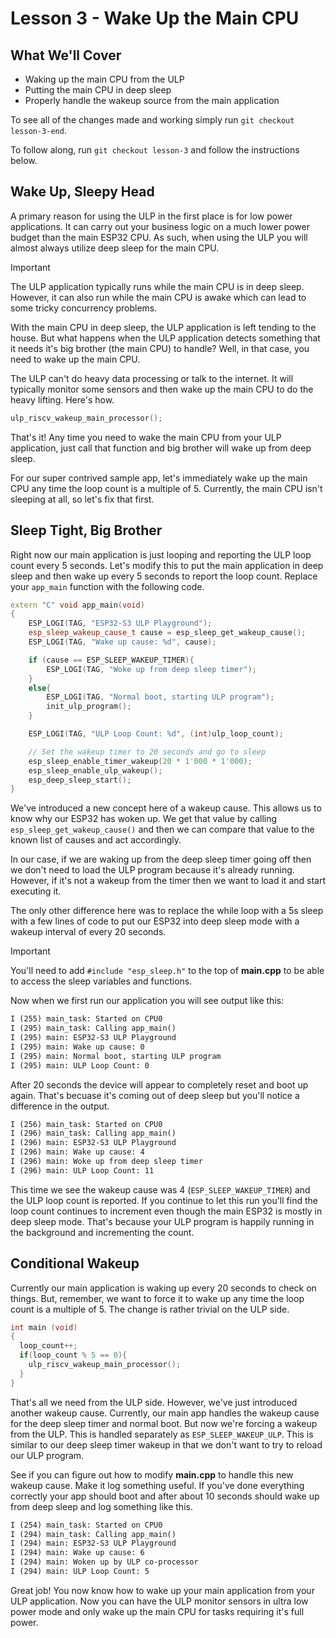 # Lesson 3 - Wake Up the Main CPU

## What We'll Cover
- Waking up the main CPU from the ULP
- Putting the main CPU in deep sleep
- Properly handle the wakeup source from the main application

To see all of the changes made and working simply run `git checkout lesson-3-end`. 

To follow along, run `git checkout lesson-3` and follow the instructions below.

## Wake Up, Sleepy Head

A primary reason for using the ULP in the first place is for low power applications. It can carry 
out your business logic on a much lower power budget than the main ESP32 CPU. As such, when using the 
ULP you will almost always utilize deep sleep for the main CPU.

> [!IMPORTANT]
> The ULP application typically runs while the main CPU is in deep sleep. However, it can also run 
> while the main CPU is awake which can lead to some tricky concurrency problems.

With the main CPU in deep sleep, the ULP application is left tending to the house. But what happens when 
the ULP application detects something that it needs it's big brother (the main CPU) to handle? Well, in 
that case, you need to wake up the main CPU.

The ULP can't do heavy data processing or talk to the internet. It will typically monitor some sensors 
and then wake up the main CPU to do the heavy lifting. Here's how.

```c
ulp_riscv_wakeup_main_processor();
```

That's it! Any time you need to wake the main CPU from your ULP application, just call that function 
and big brother will wake up from deep sleep.

For our super contrived sample app, let's immediately wake up the main CPU any time the loop count is 
a multiple of 
5. Currently, the main CPU isn't sleeping at all, so let's fix that first.

## Sleep Tight, Big Brother
Right now our main application is just looping and reporting the ULP loop count every 5 seconds. 
Let's modify this to put the main application in deep sleep and then wake up every 5 seconds to report 
the loop count. Replace your `app_main` function with the following code.

```cpp
extern "C" void app_main(void)
{
    ESP_LOGI(TAG, "ESP32-S3 ULP Playground");
    esp_sleep_wakeup_cause_t cause = esp_sleep_get_wakeup_cause();
    ESP_LOGI(TAG, "Wake up cause: %d", cause);

    if (cause == ESP_SLEEP_WAKEUP_TIMER){
        ESP_LOGI(TAG, "Woke up from deep sleep timer");
    }
    else{
        ESP_LOGI(TAG, "Normal boot, starting ULP program");
        init_ulp_program();
    }

    ESP_LOGI(TAG, "ULP Loop Count: %d", (int)ulp_loop_count);

    // Set the wakeup timer to 20 seconds and go to sleep
    esp_sleep_enable_timer_wakeup(20 * 1'000 * 1'000);
    esp_sleep_enable_ulp_wakeup();
    esp_deep_sleep_start();
}
```

We've introduced a new concept here of a wakeup cause. This allows us to know why our ESP32 has woken up.
We get that value by calling `esp_sleep_get_wakeup_cause()` and then we can compare that value to the 
known list of causes and act accordingly.

In our case, if we are waking up from the deep sleep timer going off then we don't need to load the ULP program 
because it's already running. However, if it's not a wakeup from the timer then we want to load it and 
start executing it.

The only other difference here was to replace the while loop with a 5s sleep with a few lines of code 
to put our ESP32 into deep sleep mode with a wakeup interval of every 20 seconds.

> [!IMPORTANT]
> You'll need to add `#include "esp_sleep.h"` to the top of **main.cpp** to be able to access the 
> sleep variables and functions.

Now when we first run our application you will see output like this:

```txt
I (255) main_task: Started on CPU0
I (295) main_task: Calling app_main()
I (295) main: ESP32-S3 ULP Playground
I (295) main: Wake up cause: 0
I (295) main: Normal boot, starting ULP program
I (295) main: ULP Loop Count: 0
```

After 20 seconds the device will appear to completely reset and boot up again. That's becuase it's 
coming out of deep sleep but you'll notice a difference in the output.

```txt
I (256) main_task: Started on CPU0
I (296) main_task: Calling app_main()
I (296) main: ESP32-S3 ULP Playground
I (296) main: Wake up cause: 4
I (296) main: Woke up from deep sleep timer
I (296) main: ULP Loop Count: 11
```

This time we see the wakeup cause was 4 (`ESP_SLEEP_WAKEUP_TIMER`) and the ULP loop count is 
reported. If you continue to let this run you'll find the loop count continues to increment even 
though the main ESP32 is mostly in deep sleep mode. That's because your ULP program is happily 
running in the background and incrementing the count.

## Conditional Wakeup
Currently our main application is waking up every 20 seconds to check on things. But, remember, we want 
to force it to wake up any time the loop count is a multiple of 5. The change is rather trivial on the ULP side.

```c
int main (void)
{
  loop_count++;
  if(loop_count % 5 == 0){
    ulp_riscv_wakeup_main_processor();
  }
}
```

That's all we need from the ULP side. However, we've just introduced another wakeup cause. Currently, 
our main app handles the wakeup cause for the deep sleep timer and normal boot. But now we're forcing a 
wakeup from the ULP. This is handled separately as `ESP_SLEEP_WAKEUP_ULP`. This is similar to our deep 
sleep timer wakeup in that we don't want to try to reload our ULP program.

See if you can figure out how to modify **main.cpp** to handle this new wakeup cause. Make it log 
something useful. If you've done everything correctly your app should boot and after about 10 seconds should wake up from deep sleep and log something like this.

```txt
I (254) main_task: Started on CPU0
I (294) main_task: Calling app_main()
I (294) main: ESP32-S3 ULP Playground
I (294) main: Wake up cause: 6
I (294) main: Woken up by ULP co-processor
I (294) main: ULP Loop Count: 5
```

Great job! You now know how to wake up your main application from your ULP application. Now you can have the ULP monitor sensors in ultra low power mode and only wake up the main CPU for tasks requiring it's full power.